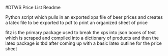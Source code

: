 #DTWS Price List Readme

Python script which pulls in an exported xps file of beer prices and creates a latex file to be exported to pdf to print an organized sheet of price

fitz is the primary package used to break the xps into json boxes of text which is scraped and compiled into a dictionary of products and then the latex package is tbd after coming up with a basic latex outline for the price sheet
